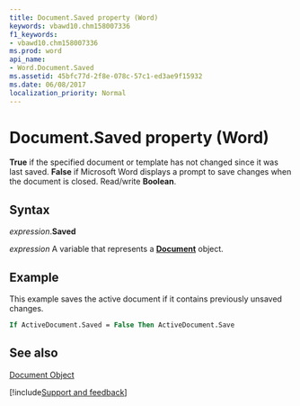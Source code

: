 ```yaml
---
title: Document.Saved property (Word)
keywords: vbawd10.chm158007336
f1_keywords:
- vbawd10.chm158007336
ms.prod: word
api_name:
- Word.Document.Saved
ms.assetid: 45bfc77d-2f8e-078c-57c1-ed3ae9f15932
ms.date: 06/08/2017
localization_priority: Normal
---
```



# Document.Saved property (Word)

 **True** if the specified document or template has not changed since it was last saved. **False** if Microsoft Word displays a prompt to save changes when the document is closed. Read/write **Boolean**.


## Syntax

_expression_.**Saved**

_expression_ A variable that represents a **[Document](Word.Document.md)** object.


## Example

This example saves the active document if it contains previously unsaved changes.


```vb
If ActiveDocument.Saved = False Then ActiveDocument.Save
```


## See also


[Document Object](Word.Document.md)

[!include[Support and feedback](~/includes/feedback-boilerplate.md)]